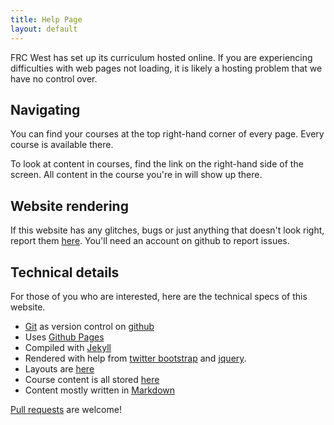 ```yaml
---
title: Help Page
layout: default
---
```


FRC West has set up its curriculum hosted online. If you are experiencing difficulties with web pages not loading, it is likely a hosting problem that we have no control over.

## Navigating
You can find your courses at the top right-hand corner of every page. Every course is available there.

To look at content in courses, find the link on the right-hand side of the screen. All content in the course you're in will show up there.

## Website rendering
If this website has any glitches, bugs or just anything that doesn't look right, report them [here](http://frc-west.github.io/issues/new). You'll need an account on github to report issues.

## <a id="technical">Technical details</a>
For those of you who are interested, here are the technical specs of this website.

- [Git](http://git-scm.com/) as version control on [github](https://github.com/)
- Uses [Github Pages](http://pages.github.com/)
- Compiled with [Jekyll](http://jekyllrb.com/)
- Rendered with help from [twitter bootstrap](http://twitter.github.io/bootstrap/) and [jquery](http://jquery.com/).
- Layouts are [here](http://frc-west.github.io/tree/gh-pages/_layouts)
- Course content is all stored [here](http://frc-west.github.io/tree/gh-pages/courses)
- Content mostly written in [Markdown](http://daringfireball.net/projects/markdown/)

[Pull requests](http://frc-west.github.io/pulls) are welcome!
